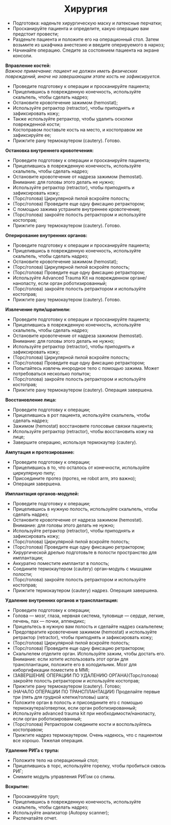 <p><h1 align='center'>Хирургия</h1>
<ul>
<li>Подготовка: наденьте хирургическую маску и латексные перчатки;</li>
<li>Просканируйте пациента и определите, какую операцию вам предстоит провести; </li>
<li>Разденьте пациента и положите его на операционный стол. Затем возьмите из шкафчика анестезию и введите оперируемого в наркоз;</li>
<li>Начинайте операцию. Следите за состоянием пациента на экране консоли.</li>
</ul>
</p>
<p><strong>Вправление костей:</strong>
  <br><em>Важное примечание: пациент не должен иметь физических повреждений, иначе на завершающем этапе кость не зафиксируется.</em>
<ul>
<li>Проведите подготовку к операции и просканируйте пациента;</li>
<li>Прицелившись в поврежденную конечность, используйте скальпель, чтобы сделать надрез; </li>
<li>Остановите кровотечение зажимом (hemostat);</li>
<li>Используйте ретрактор (retractor), чтобы приподнять и зафиксировать кожу;</li>
<li>Также используйте ретрактор, чтобы удалить осколки поврежденной кости;</li>
<li>Костоправом поставьте кость на место, и костоправом же зафиксируйте ее;</li>
<li>Прижгите рану термокаутером (cautery). Готово.</li>
</ul>
</p>
<p><strong>Остановка внутреннего кровотечения:</strong>
<ul>
<li>Проведите подготовку к операции и просканируйте пациента;</li>
<li>Прицелившись в поврежденную конечность, используйте скальпель, чтобы сделать надрез;</li>
<li>Остановите кровотечение от надреза зажимом (hemostat). Внимание: для головы этого делать не нужно;</li>
<li>Используйте ретрактор (retractor), чтобы приподнять и зафиксировать кожу;</li>
<li>(Торс/голова) Циркулярной пилой вскройте полость;</li>
<li>(Торс/голова) Проведите еще одну фиксацию ретрактором;</li>
<li>С помощью зажима устраните внутреннее кровотечение;</li>
<li>(Торс/голова) закройте полость ретрактором и используйте костоправ;</li>
<li>Прижгите рану термокаутером (cautery). Готово.</li>
</ul>
</p>
<p><strong>Оперирование внутренних органов:</strong>
<ul>
<li>Проведите подготовку к операции и просканируйте пациента;</li>
<li>Прицелившись в поврежденную конечность, используйте скальпель, чтобы сделать надрез; </li>
<li>Остановите кровотечение зажимом (hemostat);</li>
<li>(Торс/голова) Циркулярной пилой вскройте полость;</li>
<li>(Торс/голова) Проведите еще одну фиксацию ретрактором;</li>
<li>Используйте Advanced Trauma Kit на поврежденном органе/нанопасту, если орган роботизированный;</li>
<li>(Торс/голова) закройте полость ретрактором и используйте костоправ;</li>
<li>Прижгите рану термокаутером (cautery). Готово.</li>
</ul></p>
<p><strong>Извлечение пули/шрапнели:</strong>
<ul>
<li>Проведите подготовку к операции и просканируйте пациента;</li>
<li>Прицелившись в поврежденную конечность, используйте скальпель, чтобы сделать надрез; </li>
<li>Остановите кровотечение от надреза зажимом (hemostat). Внимание: для головы этого делать не нужно;</li>
<li>Используйте ретрактор (retractor), чтобы приподнять и зафиксировать кожу;</li>
<li>(Торс/голова) Циркулярной пилой вскройте полость;</li>
<li>(Торс/голова) Проведите еще одну фиксацию ретрактором;</li>
<li>Попытайтесь извлечь инородное тело с помощью зажима. Может потребоваться несколько попыток;</li>
<li>(Торс/голова) закройте полость ретрактором и используйте костоправ;</li>
<li>Прижгите рану термокаутером (cautery). Операция завершена.</li>
</ul>
</p>
<p><strong>Восстановление лица:</strong>
<ul>
<li>Проведите подготовку к операции;</li>
<li>Прицелившись в рот пациента, используйте скальпель, чтобы сделать надрез; </li>
<li>Зажимом (hemostat) восстановите голосовые связки пациента;</li>
<li>Используйте ретрактор (retractor), чтобы восстановить кожу на лице;</li>
<li>Завершите операцию, используя термокаутер (cautery).</li>
</ul>
</p>
<p><strong>Ампутация и протезирование:</strong>
<ul>
<li>Проведите подготовку к операции;</li>
<li>Прицелившись в то, что осталось от конечности, используйте циркулярную пилу; </li>
<li>Присоедините протез (протез, не robot arm, это важно);</li>
<li>Операция завершена.</li>
</ul>
</p>
<p><strong>Имплантация органов-модулей:</strong>
<ul>
<li>Проведите подготовку к операции;</li>
<li>Прицелившись в нужную полость, используйте скальпель, чтобы сделать надрез; </li>
<li>Остановите кровотечение от надреза зажимом (hemostat). Внимание: для головы этого делать не нужно;</li>
<li>Используйте ретрактор (retractor), чтобы приподнять и зафиксировать кожу;</li>
<li>(Торс/голова) Циркулярной пилой вскройте полость;</li>
<li>(Торс/голова) Проведите еще одну фиксацию ретрактором;</li>
<li>Хирургической дрелью подготовьте в полости пространство для имплантации;</li>
<li>Аккуратно поместите имплантат в полость;</li>
<li>Соедините термокаутером (cautery) орган-модуль с мышцами полости;</li>
<li>(Торс/голова) закройте полость ретрактором и используйте костоправ;</li>
<li>Прижгите термокаутером (cautery) надрез. Операция завершена.</li>
</ul>
</p>
<p><strong>Удаление внутренних органов и трансплантация:</strong>
<ul>
<li>Проведите подготовку к операции;</li>
<li>Голова — мозг, глаза, нервная система, туловище — сердце, легкие, печень, пах — почки, аппендикс; </li>
<li>Прицельтесь в нужную вам полость и сделайте надрез скальпелем;</li>
<li>Предотвратите кровотечение зажимом (hemostat) и используйте ретрактор (retractor), чтобы приподнять и зафиксировать кожу;</li>
<li>(Торс/голова) Циркулярной пилой вскройте полость;</li>
<li>(Торс/голова) Проведите еще одну фиксацию ретрактором;</li>
<li>Скальпелем отделите орган. Используйте зажим, чтобы достать его. Внимание: если хотите использовать этот орган для трансплантации, положите его в холодильник. Мозг для киборгификации поместите в MMI;</li>
<li>(ЗАВЕРШЕНИЕ ОПЕРАЦИИ ПО УДАЛЕНИЮ ОРГАНА)(Торс/голова) закройте полость ретрактором и используйте костоправ;</li>
<li>Прижгите рану термокаутером (cautery). Готово;</li>
<li>(НАЧАЛО ОПЕРАЦИИ ПО ТРАНСПЛАНТАЦИИ) Проделайте первые три (пять для грудной клетки/головы) шага;</li>
<li>Положите орган в полость и присоедините его с помощью термокаутера/отвертки, если орган роботизированный;</li>
<li>Используйте advanced trauma kit при необходимости/нанопасту, если орган роботизированный;</li>
<li>(Торс/голова) Ретрактором соедините кости и воспользуйтесь костоправом;</li>
<li>Прижгите надрез термокаутером. Очень надеюсь, что с пациентом все хорошо. Тяжелая операция.</li>
</ul>
</p>
<p><strong>Удаление РИГа с трупа:</strong>
<ul>
<li>Положите тело на операционный стол;</li>
<li>Прицелившись в торс, используйте горелку, чтобы пробиться сквозь РИГ; </li>
<li>Снимите модуль управления РИГом со спины.</li>
</ul>
</p>
<p><strong>Вскрытие:</strong>
<ul>
<li>Просканируйте труп;</li>
<li>Прицелившись в поврежденную конечность, используйте скальпель, чтобы сделать надрез; </li>
<li>Используйте анализатор (Autopsy scanner);</li>
<li>Распечатайте отчет.</li>
</ul>
</p>
